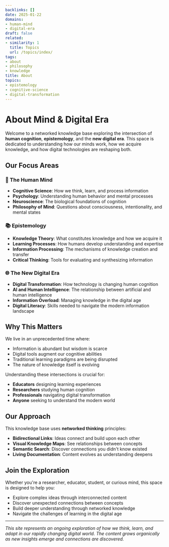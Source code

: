 ```yaml
---
backlinks: []
date: 2025-01-22
domains:
- human-mind
- digital-era
draft: false
related:
- similarity: 1
  title: Topics
  url: /topics/index/
tags:
- about
- philosophy
- knowledge
title: About
topics:
- epistemology
- cognitive-science
- digital-transformation
---
```


# About Mind & Digital Era

Welcome to a networked knowledge base exploring the intersection of **human cognition**, **epistemology**, and the **new digital era**. This space is dedicated to understanding how our minds work, how we acquire knowledge, and how digital technologies are reshaping both.

## Our Focus Areas

### 🧠 The Human Mind
- **Cognitive Science**: How we think, learn, and process information
- **Psychology**: Understanding human behavior and mental processes
- **Neuroscience**: The biological foundations of cognition
- **Philosophy of Mind**: Questions about consciousness, intentionality, and mental states

### 📚 Epistemology
- **Knowledge Theory**: What constitutes knowledge and how we acquire it
- **Learning Processes**: How humans develop understanding and expertise
- **Information Processing**: The mechanisms of knowledge creation and transfer
- **Critical Thinking**: Tools for evaluating and synthesizing information

### 🌐 The New Digital Era
- **Digital Transformation**: How technology is changing human cognition
- **AI and Human Intelligence**: The relationship between artificial and human intelligence
- **Information Overload**: Managing knowledge in the digital age
- **Digital Literacy**: Skills needed to navigate the modern information landscape

## Why This Matters

We live in an unprecedented time where:
- Information is abundant but wisdom is scarce
- Digital tools augment our cognitive abilities
- Traditional learning paradigms are being disrupted
- The nature of knowledge itself is evolving

Understanding these intersections is crucial for:
- **Educators** designing learning experiences
- **Researchers** studying human cognition
- **Professionals** navigating digital transformation
- **Anyone** seeking to understand the modern world

## Our Approach

This knowledge base uses **networked thinking** principles:
- **Bidirectional Links**: Ideas connect and build upon each other
- **Visual Knowledge Maps**: See relationships between concepts
- **Semantic Search**: Discover connections you didn't know existed
- **Living Documentation**: Content evolves as understanding deepens

## Join the Exploration

Whether you're a researcher, educator, student, or curious mind, this space is designed to help you:
- Explore complex ideas through interconnected content
- Discover unexpected connections between concepts
- Build deeper understanding through networked knowledge
- Navigate the challenges of learning in the digital age

---

*This site represents an ongoing exploration of how we think, learn, and adapt in our rapidly changing digital world. The content grows organically as new insights emerge and connections are discovered.*